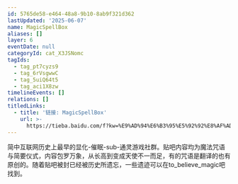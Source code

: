 ```yaml
---
id: 5765de58-e464-48a8-9b10-8ab9f321d362
lastUpdated: '2025-06-07'
name: MagicSpellBox
aliases: []
layer: 6
eventDate: null
categoryId: cat_X3JSNomc
tagIds:
  - tag_pt7cyzs9
  - tag_6rVsgwwC
  - tag_5uiQ64t5
  - tag_aci1X8zw
timelineEvents: []
relations: []
titledLinks:
  - title: '链接: MagicSpellBox'
    url: >-
      https://tieba.baidu.com/f?kw=%E9%AD%94%E6%B3%95%E5%92%92%E8%AF%AD%E7%9B%92%E5%AD%90msb
---
```

简中互联网历史上最早的显化-催眠-sub-通灵游戏社群。贴吧内容均为魔法咒语与简要仪式，内容包罗万象，从长高到变成天使不一而足，有的咒语是翻译的也有原创的。随着贴吧被封已经被历史所遗忘，一些遗迹可以在to_believe_magic吧找到。
